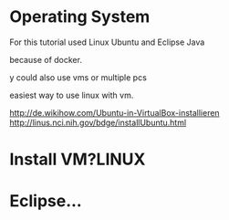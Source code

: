 # Operating System

For this tutorial used Linux Ubuntu and Eclipse Java

because of docker.



y could also use vms or multiple pcs


easiest way to use linux with vm.

http://de.wikihow.com/Ubuntu-in-VirtualBox-installieren
http://linus.nci.nih.gov/bdge/installUbuntu.html









# Install VM?LINUX

# Eclipse...